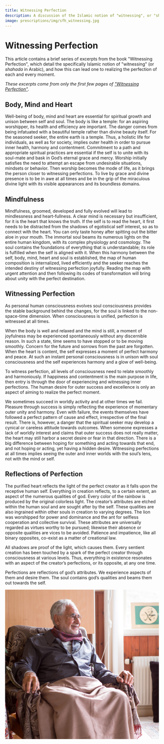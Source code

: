```yaml
---
title: Witnessing Perfection
description: A discussion of the Islamic notion of "witnessing", or "shahada", and how this can lead one to realizing the perfection of each and every moment.
image: prescriptions/img/sfh_witnessing.jpg
---
```


# Witnessing Perfection

This article contains a brief series of excerpts from the book "Witnessing Perfection", which detail the specifically Islamic notion of "witnessing" (or _shahada_ in Arabic), and how this can lead one to realizing the perfection of each and every moment.

_These excerpts come from only the first few pages of <a href="https://zahrapublications.pub/book-WitnessingPerfection.php#bookTitle" target="_blank">"Witnessing Perfection"</a>_.

## Body, Mind and Heart  

Well-being of body, mind and heart are essential for spiritual growth and unison between self and soul. The body is like a temple: for an aspiring worshipper, its health and efficiency are important. The danger comes from being infatuated with a beautiful temple rather than divine beauty itself. For the seasoned seeker, the entire earth is a temple. Thus, a holistic life for individuals, as well as for society, implies outer health in order to pursue inner health, harmony and contentment. Commitment to a path and appropriate spiritual practices are essential if the self is to unite with its soul-mate and bask in God’s eternal grace and mercy. Worship initially satisfies the need to attempt an escape from undesirable situations, mindsets or behavior. Then worship becomes the mode of life, as it brings the person closer to witnessing perfections. To live by grace and divine presence is to be in awe at all times and be in the grip of the miraculous divine light with its visible appearances and its boundless domains.  

## Mindfulness  

Mindfulness, groomed, developed and fully evolved will lead to mindlessness and heart-fullness. A clear mind is necessary but insufficient, for it is the heart that knows the truth. If the self is to read the heart, it first needs to be distracted from the shadows of egotistical self interest, so as to connect with the heart. You can only taste honey after spitting out the bitter aloe in your mouth. The immortal soul beams its numerous lights on the entire human kingdom, with its complex physiology and cosmology. The soul contains the foundations of everything that is understandable; its role is fulfilled when the self is aligned with it. When this harmony between the self, body, mind, heart and soul is established, the map of human composition is internalized, lived efficiently and the seeker reaches the intended destiny of witnessing perfection joyfully.
Reading the map with urgent attention and then following its codes of transformation will bring about unity with the perfect destination.

## Witnessing Perfection  

As personal human consciousness evolves soul consciousness provides the stable background behind the changes, for the soul is linked to the non-space-time dimension. When consciousness is unified, perfection is witnessed at all times.  

When the body is well and relaxed and the mind is still, a moment of joyfulness may be experienced spontaneously without any discernible reason. In such a state, time seems to have stopped or to be moving smoothly. Concern for the future and sorrows from the past are forgotten. When the heart is content, the self expresses a moment of perfect harmony and peace. At such an instant personal consciousness is in unison with soul consciousness and the self experiences harmony and a glow of well-being.  

To witness perfection, all levels of consciousness need to relate smoothly and harmoniously. If happiness and contentment is the main purpose in life, then entry is through the door of experiencing and witnessing inner perfections. The human desire for outer success and excellence is only an aspect of aiming to realize the perfect moment.  

We sometimes succeed in worldly activity and at other times we fail. Pleasure through success is simply reflecting the experience of momentary outer unity and harmony. Even with failure, the events themselves have followed a perfect pattern of cause and effect, irrespective of the final result. There is, however, a danger that the spiritual seeker may develop a cynical or careless attitude towards outcomes. When someone expresses a lack of worldly interest and claims that outer success does not really matter, the heart may still harbor a secret desire or fear in that direction. There is a big difference between hoping for something and acting towards that end, and not hoping or acting, yet having a hidden desire. Witnessing perfections at all times implies seeing the outer and inner worlds with the soul’s lens, not with the mind or self.

## Reflections of Perfection  

The purified heart reflects the light of the perfect creator as it falls upon the receptive human self.  Everything in creation reflects, to a certain extent, an aspect of the numerous qualities of god. Every color of the rainbow is produced by the original colorless light. The creator’s attributes are etched within the human soul and are sought after by the self. These qualities are also ingrained within other souls in creation to varying degrees. The lion was worshipped for power and dominance and the ant for selfless cooperation and collective survival. These attributes are universally regarded as virtues worthy to be pursued; likewise their absence or opposite qualities are vices to be avoided. Patience and impatience, like all binary opposites, co-exist as a matter of creational law.  

All shadows are proof of the light, which causes them. Every sentient creation has been touched by a spark of the perfect creator through consciousness at various levels. Thus, everything in existence resonates with an aspect of the creator’s perfections, or its opposite, at any one time.  

Perfections are reflections of god’s attributes. We experience aspects of them and desire them. The soul contains god’s qualities and beams them out towards the self.

<div markdown="1" class="zp-logo">
<img src="/prescriptions/img/sfh_witnessing.jpg" class="ab-image" />
</div>



